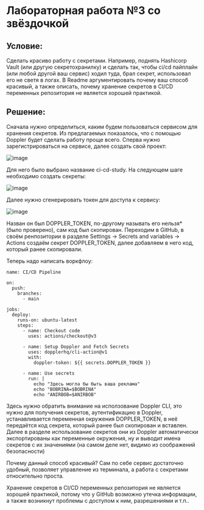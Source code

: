 # Лабораторная работа №3 со звёздочкой

## Условие:
Сделать красиво работу с секретами. Например, поднять Hashicorp Vault (или другую секретохранилку) и сделать так, чтобы ci/cd пайплайн (или любой другой ваш сервис) ходил туда, брал секрет, использовал его не светя в логах. В Readme аргументировать почему ваш способ красивый, а также описать, почему хранение секретов в CI/CD переменных репозитория не является хорошей практикой.

## Решение:

Сначала нужно определиться, каким будем пользоваться сервисом для хранения секретов. Из предлагаемых показалось, что с помощью Doppler будет сделать работу проще всего. Сперва нужно зарегистрироваться на сервисе, далее создать свой проект:

![image](https://github.com/user-attachments/assets/5dd81e17-a1b2-4eb6-b841-249c348ad56b)

Для него было выбрано название ci-cd-study. На следующем шаге необходимо создать секреты: 

![image](https://github.com/user-attachments/assets/81453c88-0a9c-4c8a-840e-64744702291f)

Далее нужно сгенерировать токен для доступа к сервису:

![image](https://github.com/user-attachments/assets/6da83dad-8c78-4a22-816b-7f091e9e6a44)

Назван он был DOPPLER_TOKEN, по-другому называть его нельзя* (было проверено), сам код был скопирован. Переходим в GitHub, в своём ренпозитории в разделе Settings -> Secrets and variables -> Actions создаём секрет DOPPLER_TOKEN, далее добавляем в него код, который ранее скопировали. 

Теперь надо написать воркфлоу:
```
name: CI/CD Pipeline

on:
  push:
    branches:
      - main

jobs:
  deploy:
    runs-on: ubuntu-latest
    steps:
      - name: Checkout code
        uses: actions/checkout@v3

      - name: Setup Doppler and Fetch Secrets
        uses: dopplerhq/cli-action@v1
        with:
          doppler-token: ${{ secrets.DOPPLER_TOKEN }}

      - name: Use secrets
        run: |
          echo "Здесь могла бы быть ваша реклама"
          echo "BOBRINA=$BOBRINA"
          echo "ANIRBOB=$ANIRBOB"
```

Здесь нужно обратить внимание на исползование Doppler CLI, это нужно для получения секретов, аутентификацию в Doppler, устанавливается переменная окружения DOPPLER_TOKEN, в неё передаётся код секрета, который ранее был скопирован и вставлен. Далее в разделе использование секретов они из Doppler автоматически экспортированы как переменные окружения, ну и выводит имена секретов с их значениями (на самом деле нет, видимо из соображений безопасности)

Почему данный способ красивый? Сам по себе сервис достаточно удобный, позволяет управление из терминала, а работа с секретами относительно проста. 

Хранение секретов в CI/CD переменных репозитория не является хорошей практикой, потому что у GitHub возможно утечка информации, а также возникнут проблемы с доступом к ним, разрешениями и т.п..
